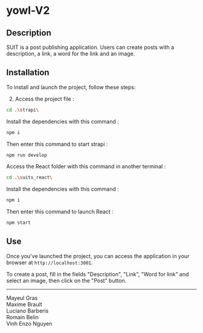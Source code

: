 
# yowl-V2

## Description

SUIT is a post publishing application. Users can create posts with a description, a link, a word for the link and an image.

## Installation

To install and launch the project, follow these steps:


2. Access the project file :
   
```bash
cd .\strapi\ 
```
Install the dependencies with this command :

````bash
npm i
````

Then enter this command to start strapi :

```bash
npm run develop 
```

Access the React folder with this command in another terminal :

````bash
cd .\suits_react\
````

Install the dependencies with this command :

````bash
npm i
````

Then enter this command to launch React :

````bash
npm start
````


## Use

Once you've launched the project, you can access the application in your browser at `http://localhost:3001`.

To create a post, fill in the fields "Description", "Link", "Word for link" and select an image, then click on the "Post" button.

---
Mayeul Gras<br />
Maxime Brault<br />
Luciano Barberis<br />
Romain Belin<br />
Vinh Enzo Nguyen